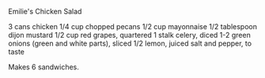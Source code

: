 Emilie's Chicken Salad

3 cans chicken
1/4 cup chopped pecans
1/2 cup mayonnaise
1/2 tablespoon dijon mustard
1/2 cup red grapes, quartered
1 stalk celery, diced
1-2 green onions (green and white parts), sliced
1/2 lemon, juiced
salt and pepper, to taste

Makes 6 sandwiches.